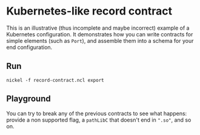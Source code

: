 # Kubernetes-like record contract

This is an illustrative (thus incomplete and maybe incorrect) example of a
Kubernetes configuration. It demonstrates how you can write contracts for simple
elements (such as `Port`), and assemble them into a schema for your end
configuration.

## Run

```console
nickel -f record-contract.ncl export
```

## Playground

You can try to break any of the previous contracts to see what happens: provide
a non supported flag, a `pathLibC` that doesn't end in `".so"`, and so on.
